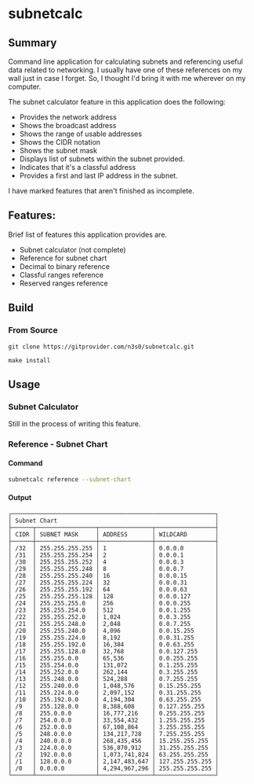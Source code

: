 # subnetcalc

## Summary

Command line application for calculating subnets and referencing useful
data related to networking. I usually have one of these references on
my wall just in case I forget. So, I thought I'd bring it with me
wherever on my computer.

The subnet calculator feature in this application does the following:

- Provides the network address
- Shows the broadcast address
- Shows the range of usable addresses
- Shows the CIDR notation
- Shows the subnet mask
- Displays list of subnets within the subnet provided.
- Indicates that it's a classful address
- Provides a first and last IP address in the subnet.

I have marked features that aren't finished as incomplete.

## Features:

Brief list of features this application provides are.

- Subnet calculator (not complete)
- Reference for subnet chart
- Decimal to binary reference
- Classful ranges reference
- Reserved ranges reference

## Build

### From Source

```
git clone https://gitprovider.com/n3s0/subnetcalc.git
```

```
make install
```

## Usage

### Subnet Calculator

Still in the process of writing this feature.

### Reference - Subnet Chart

#### Command

```sh
subnetcalc reference --subnet-chart
```

#### Output

```
┌──────────────────────────────────────────────────────────┐
│ Subnet Chart                                             │
├──────┬─────────────────┬───────────────┬─────────────────┤
│ CIDR │ SUBNET MASK     │ ADDRESS       │ WILDCARD        │
├──────┼─────────────────┼───────────────┼─────────────────┤
│ /32  │ 255.255.255.255 │ 1             │ 0.0.0.0         │
│ /31  │ 255.255.255.254 │ 2             │ 0.0.0.1         │
│ /30  │ 255.255.255.252 │ 4             │ 0.0.0.3         │
│ /29  │ 255.255.255.248 │ 8             │ 0.0.0.7         │
│ /28  │ 255.255.255.240 │ 16            │ 0.0.0.15        │
│ /27  │ 255.255.255.224 │ 32            │ 0.0.0.31        │
│ /26  │ 255.255.255.192 │ 64            │ 0.0.0.63        │
│ /25  │ 255.255.255.128 │ 128           │ 0.0.0.127       │
│ /24  │ 255.255.255.0   │ 256           │ 0.0.0.255       │
│ /23  │ 255.255.254.0   │ 512           │ 0.0.1.255       │
│ /22  │ 255.255.252.0   │ 1,024         │ 0.0.3.255       │
│ /21  │ 255.255.248.0   │ 2,048         │ 0.0.7.255       │
│ /20  │ 255.255.240.0   │ 4,096         │ 0.0.15.255      │
│ /19  │ 255.255.224.0   │ 8,192         │ 0.0.31.255      │
│ /18  │ 255.255.192.0   │ 16,384        │ 0.0.63.255      │
│ /17  │ 255.255.128.0   │ 32,768        │ 0.0.127.255     │
│ /16  │ 255.255.0.0     │ 65,536        │ 0.0.255.255     │
│ /15  │ 255.254.0.0     │ 131,072       │ 0.1.255.255     │
│ /14  │ 255.252.0.0     │ 262,144       │ 0.3.255.255     │
│ /13  │ 255.248.0.0     │ 524,288       │ 0.7.255.255     │
│ /12  │ 255.240.0.0     │ 1,048,576     │ 0.15.255.255    │
│ /11  │ 255.224.0.0     │ 2,097,152     │ 0.31.255.255    │
│ /10  │ 255.192.0.0     │ 4,194,304     │ 0.63.255.255    │
│ /9   │ 255.128.0.0     │ 8,388,608     │ 0.127.255.255   │
│ /8   │ 255.0.0.0       │ 16,777,216    │ 0.255.255.255   │
│ /7   │ 254.0.0.0       │ 33,554,432    │ 1.255.255.255   │
│ /6   │ 252.0.0.0       │ 67,108,864    │ 3.255.255.255   │
│ /5   │ 248.0.0.0       │ 134,217,728   │ 7.255.255.255   │
│ /4   │ 240.0.0.0       │ 268,435,456   │ 15.255.255.255  │
│ /3   │ 224.0.0.0       │ 536,870,912   │ 31.255.255.255  │
│ /2   │ 192.0.0.0       │ 1,073,741,824 │ 63.255.255.255  │
│ /1   │ 128.0.0.0       │ 2,147,483,647 │ 127.255.255.255 │
│ /0   │ 0.0.0.0         │ 4,294,967,296 │ 255.255.255.255 │
└──────┴─────────────────┴───────────────┴─────────────────┘
```
